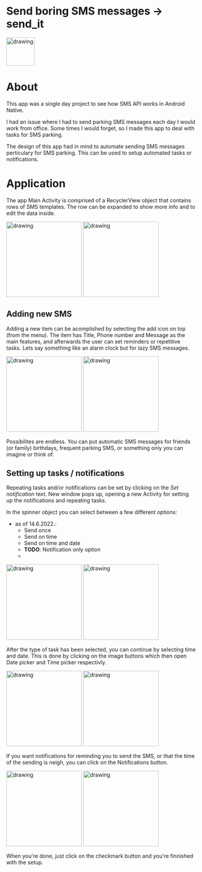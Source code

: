 # Send boring SMS messages -> **send_it** 


<img src="https://user-images.githubusercontent.com/92214769/173541651-ec3bb26e-a009-449d-ac4c-5aadb38cef20.jpg" alt="drawing" width="75"/>

About
=====
This app was a single day project to see how SMS API works in Android Native.

I had an issue where I had to send parking SMS messages each day I would work from office.
Some times I would forget, so I made this app to deal with tasks for SMS parking.

The design of this app had in mind to automate sending SMS messages perticulary for SMS parking. 
This can be used to setup automated tasks or notifications.

Application
===========
The app Main Activity is comprised of a RecyclerView object that contains rows of SMS templates.
The row can be expanded to show more info and to edit the data inside.

<img src="https://user-images.githubusercontent.com/92214769/173253570-6afee2b2-665b-40b6-8182-74bf956b4aa5.jpg" alt="drawing" width="200"/> <img src="https://user-images.githubusercontent.com/92214769/173253588-5fb50236-596c-4665-800a-5e425ff29ac0.jpg" alt="drawing" width="200"/>


Adding new SMS
--------------

Adding a new item can be acomplished by selecting the add icon on top (from the menu).
The item has Title, Phone number and Message as the main features, and afterwards the user can set 
reminders or repetitive tasks. Lets say something like an alarm clock but for lazy SMS messages.

<img src="https://user-images.githubusercontent.com/92214769/173253592-185b9d75-5de7-4a0e-854e-f3c9adae4518.jpg" alt="drawing" width="200"/> <img src="https://user-images.githubusercontent.com/92214769/173253595-04cddcde-cedb-47bb-b1aa-6060eb265d13.jpg" alt="drawing" width="200"/>

Possibilites are endless. You can put automatic SMS messages for friends (or family) birthdays, 
frequent parking SMS, or something only you can imagine or think of.

Setting up tasks / notifications
--------------------------------
Repeating tasks and/or notifications can be set by clicking on the *Set notification* text.
New window pops up, opening a new Activity for setting up the notifications and repeating tasks.

In the spinner object you can select between a few different options:
* as of 14.6.2022.:
  - Send once
  - Send on time
  - Send on time and date
  - **TODO**: Notification only option 
  - 
<img src="https://user-images.githubusercontent.com/92214769/173526146-72d78727-c846-44d9-a6b1-fae439f228bb.jpg" alt="drawing" width="200"/> <img src="https://user-images.githubusercontent.com/92214769/173523996-c203d49d-e1f1-4e1d-9118-5175100becd6.jpg" alt="drawing" width="200"/>


After the type of task has been selected, you can continue by selecting time and date.
This is done by clicking on the image buttons which then open Date picker and Time picker respectivly.

<img src="https://user-images.githubusercontent.com/92214769/173525160-b4e89a7d-b92d-4952-b421-c741615ab6aa.jpg" alt="drawing" width="200"/> <img src="https://user-images.githubusercontent.com/92214769/173525179-7f79b9fd-8372-4254-9aba-f9363d16b223.jpg" alt="drawing" width="200"/>

If you want notifications for reminding you to send the SMS, or that the time of the sending is neigh, you can click on the Notifications button.

<img src="https://user-images.githubusercontent.com/92214769/173525793-d7457e63-e49c-4eb9-9947-d371acbf67b5.jpg" alt="drawing" width="200"/> <img src="https://user-images.githubusercontent.com/92214769/173525810-0eaee3f4-95f1-4648-9ac5-f10cc2db2915.jpg" alt="drawing" width="200"/>

When you're done, just click on the checkmark button and you're finnished with the setup. 
